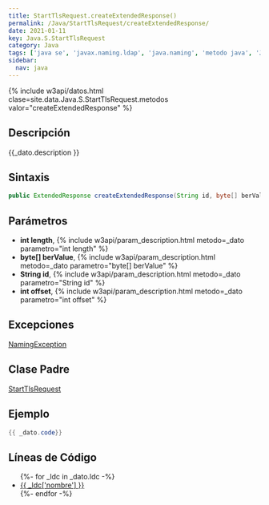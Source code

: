 ```yaml
---
title: StartTlsRequest.createExtendedResponse()
permalink: /Java/StartTlsRequest/createExtendedResponse/
date: 2021-01-11
key: Java.S.StartTlsRequest
category: Java
tags: ['java se', 'javax.naming.ldap', 'java.naming', 'metodo java', 'Java 1.4']
sidebar: 
  nav: java
---
```


{% include w3api/datos.html clase=site.data.Java.S.StartTlsRequest.metodos valor="createExtendedResponse" %}

## Descripción
{{_dato.description }}

## Sintaxis
~~~java
public ExtendedResponse createExtendedResponse(String id, byte[] berValue, int offset, int length) throws NamingException
~~~

## Parámetros
* **int length**,  {% include w3api/param_description.html metodo=_dato parametro="int length" %}
* **byte[] berValue**,  {% include w3api/param_description.html metodo=_dato parametro="byte[] berValue" %}
* **String id**,  {% include w3api/param_description.html metodo=_dato parametro="String id" %}
* **int offset**,  {% include w3api/param_description.html metodo=_dato parametro="int offset" %}

## Excepciones
[NamingException](/Java/NamingException/)

## Clase Padre
[StartTlsRequest](/Java/StartTlsRequest/)

## Ejemplo
~~~java
{{ _dato.code}}
~~~

## Líneas de Código
<ul>
{%- for _ldc in _dato.ldc -%}
   <li>
       <a href="{{_ldc['url'] }}">{{ _ldc['nombre'] }}</a>
   </li>
{%- endfor -%}
</ul>
